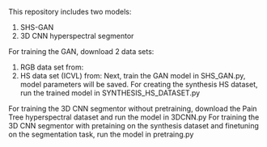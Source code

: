 This repository includes two models:
1. SHS-GAN
2. 3D CNN hyperspectral segmentor

For training the GAN, download 2 data sets:
   1. RGB data set from:
   2. HS data set (ICVL) from:
Next, train the GAN model in SHS_GAN.py, model parameters will be saved.
For creating the synthesis HS dataset, run the trained model in SYNTHESIS_HS_DATASET.py

For training the 3D CNN segmentor without pretraining, download the Pain Tree hyperspectral dataset and run the model in 3DCNN.py
For training the 3D CNN segmentor with pretaining on the synthesis dataset and finetuning on the segmentation task, run the model in pretraing.py
